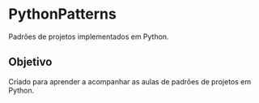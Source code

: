 # PythonPatterns

Padrões de projetos implementados em Python.

## Objetivo

Criado para aprender a acompanhar as aulas de padrões de projetos em Python.
